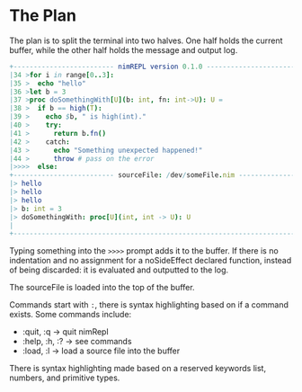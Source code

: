 The Plan
===

The plan is to split the terminal into two halves. One half holds the current
buffer, while the other half holds the message and output log.

```nim
+------------------------- nimREPL version 0.1.0 -----------------------------+
|34 >for i in range[0..3]:                                                    |
|35 >  echo "hello"                                                           |
|36 >let b = 3                                                                |
|37 >proc doSomethingWith[U](b: int, fn: int->U): U =                         |
|38 >  if b == high(T):                                                       |
|39 >    echo $b, " is high(int)."                                            |
|40 >    try:                                                                 |
|41 >      return b.fn()                                                      |
|42 >    catch:                                                               |
|43 >      echo "Something unexpected happened!"                              |
|44 >      throw # pass on the error                                          |
|>>>>  else:                                                                  |
+------------------------- sourceFile: /dev/someFile.nim ---------------------+
|> hello                                                                      |
|> hello                                                                      |
|> hello                                                                      |
|> b: int = 3                                                                 |
|> doSomethingWith: proc[U](int, int -> U): U                                 |
|                                                                             |
+-----------------------------------------------------------------------------+
```

Typing something into the `>>>>` prompt adds it to the buffer. If there is no
indentation and no assignment for a noSideEffect declared function,
instead of being discarded: it is evaluated and outputted to the log.

The sourceFile is loaded into the top of the buffer.

Commands start with `:`, there is syntax highlighting based on if a command
exists. Some commands include:
+ :quit, :q     -> quit nimRepl
+ :help, :h, :? -> see commands
+ :load, :l     -> load a source file into the buffer

There is syntax highlighting made based on a reserved keywords list, numbers,
and primitive types.

